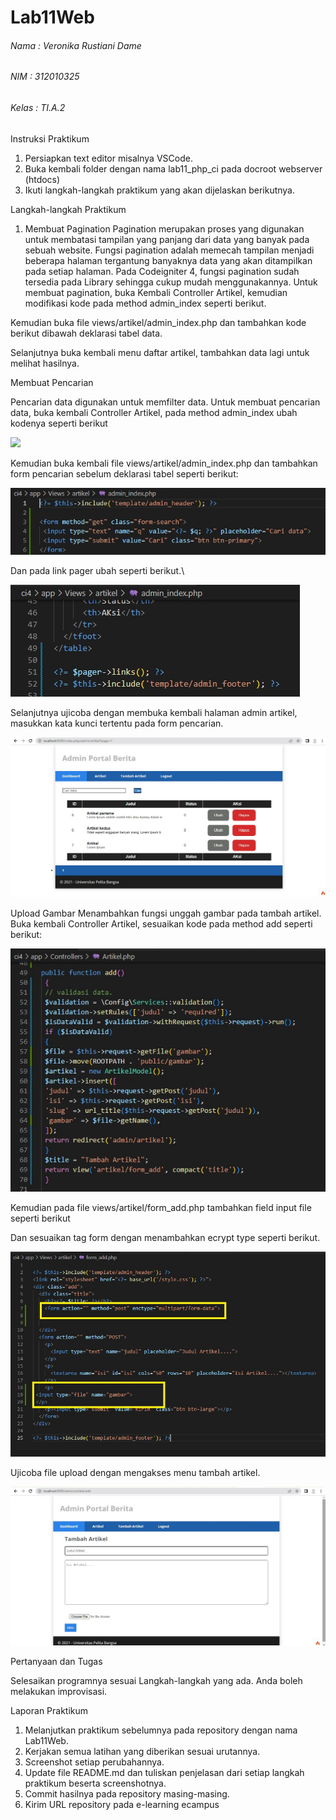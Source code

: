 # Lab11Web 

###### Nama : Veronika Rustiani Dame
###### NIM : 312010325
###### Kelas : TI.A.2


Instruksi Praktikum

1. Persiapkan text editor misalnya VSCode.
2. Buka kembali folder dengan nama lab11_php_ci pada docroot webserver (htdocs)
3. Ikuti langkah-langkah praktikum yang akan dijelaskan berikutnya.

Langkah-langkah Praktikum

1. Membuat Pagination
Pagination merupakan proses yang digunakan untuk membatasi tampilan yang panjang
dari data yang banyak pada sebuah website. Fungsi pagination adalah memecah
tampilan menjadi beberapa halaman tergantung banyaknya data yang akan ditampilkan
pada setiap halaman.
Pada Codeigniter 4, fungsi pagination sudah tersedia pada Library sehingga cukup
mudah menggunakannya.
Untuk membuat pagination, buka Kembali Controller Artikel, kemudian modifikasi
kode pada method admin_index seperti berikut.

Kemudian buka file views/artikel/admin_index.php dan tambahkan kode berikut
dibawah deklarasi tabel data.


Selanjutnya buka kembali menu daftar artikel, tambahkan data lagi untuk melihat
hasilnya.

Membuat Pencarian

Pencarian data digunakan untuk memfilter data.
Untuk membuat pencarian data, buka kembali Controller Artikel, pada method
admin_index ubah kodenya seperti berikut

![](img/1%20satu1.jpg)



Kemudian buka kembali file views/artikel/admin_index.php dan tambahkan form
pencarian sebelum deklarasi tabel seperti berikut:

![](img/2%20dua.jpg)


Dan pada link pager ubah seperti berikut.\

![](img/3%20tiga.jpg)

Selanjutnya ujicoba dengan membuka kembali halaman admin artikel, masukkan kata
kunci tertentu pada form pencarian.

![](img/4%20empat.jpg)

Upload Gambar
Menambahkan fungsi unggah gambar pada tambah artikel. Buka kembali Controller
Artikel, sesuaikan kode pada method add seperti berikut:

![](img/5%20lima.jpg)

Kemudian pada file views/artikel/form_add.php tambahkan field input file seperti
berikut

Dan sesuaikan tag form dengan menambahkan ecrypt type seperti berikut.

![](img/5%20lima2.jpg)

Ujicoba file upload dengan mengakses menu tambah artikel.

![](img/6%20enam.jpg)


Pertanyaan dan Tugas

Selesaikan programnya sesuai Langkah-langkah yang ada. Anda boleh melakukan 
improvisasi.

Laporan Praktikum

1. Melanjutkan praktikum sebelumnya pada repository dengan nama Lab11Web.
2. Kerjakan semua latihan yang diberikan sesuai urutannya.
3. Screenshot setiap perubahannya.
4. Update file README.md dan tuliskan penjelasan dari setiap langkah praktikum 
beserta screenshotnya.
5. Commit hasilnya pada repository masing-masing.
6. Kirim URL repository pada e-learning ecampus
